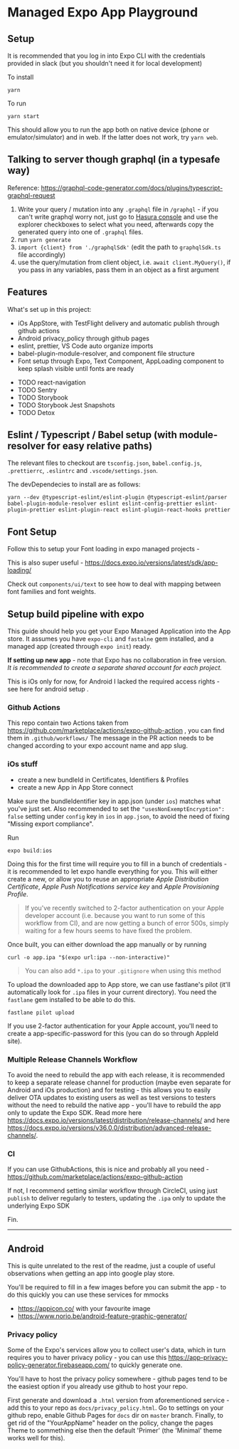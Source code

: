 # Managed Expo App Playground

## Setup

It is recommended that you log in into Expo CLI with the credentials provided in slack (but you shouldn't need it for local development)

To install

```
yarn
```

To run

```
yarn start
```

This should allow you to run the app both on native device (phone or emulator/simulator) and in web. If the latter does not work, try `yarn web`.

## Talking to server though graphql (in a typesafe way)

Reference: https://graphql-code-generator.com/docs/plugins/typescript-graphql-request

1. Write your query / mutation into any `.graphql` file in `/graphql` - if you can't write graphql worry not, just go to [Hasura console](https://bear-with-life-beta-api.herokuapp.com/console) and use the explorer checkboxes to select what you need, afterwards copy the generated query into one of `.graphql` files.
2. run `yarn generate`
3. `import {client} from './graphqlSdk'` (edit the path to `graphqlSdk.ts` file accordingly)
4. use the query/mutation from client object, i.e. `await client.MyQuery()`, if you pass in any variables, pass them in an object as a first argument

## Features

What's set up in this project:

- iOs AppStore, with TestFlight delivery and automatic publish through github actions
- Android privacy_policy through github pages
- eslint, prettier, VS Code auto organize imports
- babel-plugin-module-resolver, and component file structure
- Font setup through Expo, Text Component, AppLoading component to keep splash visible until fonts are ready

* TODO react-navigation
* TODO Sentry
* TODO Storybook
* TODO Storybook Jest Snapshots
* TODO Detox

## Eslint / Typescript / Babel setup (with module-resolver for easy relative paths)

The relevant files to checkout are `tsconfig.json`, `babel.config.js`, `.prettierrc`, `.eslintrc` and `.vscode/settings.json`.

The devDependecies to install are as follows:

```
yarn --dev @typescript-eslint/eslint-plugin @typescript-eslint/parser babel-plugin-module-resolver eslint eslint-config-prettier eslint-plugin-prettier eslint-plugin-react eslint-plugin-react-hooks prettier
```

## Font Setup

Follow this to setup your Font loading in expo managed projects -

This is also super useful - https://docs.expo.io/versions/latest/sdk/app-loading/

Check out `components/ui/text` to see how to deal with mapping between font families and font weights.

## Setup build pipeline with expo

This guide should help you get your Expo Managed Application into the App store. It assumes you have `expo-cli` and `fastalne` gem installed, and a managed app (created through `expo init`) ready.

**If setting up new app** - note that Expo has no collaboration in free version. _It is recommended to create a separate shared account for each project._

This is iOs only for now, for Android I lacked the required access rights - see here for android setup .

### Github Actions

This repo contain two Actions taken from https://github.com/marketplace/actions/expo-github-action , you can find them in `.github/workflows/`
The message in the PR action needs to be changed according to your expo account name and app slug.

### iOs stuff

- create a new bundleId in Certificates, Identifiers & Profiles
- create a new App in App Store connect

Make sure the bundleIdentifier key in app.json (under `ios`) matches what you've just set. Also recommended to set the `"usesNonExemptEncryption": false` setting under `config` key in `ios` in `app.json`, to avoid the need of fixing "Missing export compliance".

Run

```
expo build:ios
```

Doing this for the first time will require you to fill in a bunch of credentials - it is recommended to let expo handle everything for you. This will either create a new, or allow you to reuse an appropriate _Apple Distribution Certificate_, _Apple Push Notifications service key_ and _Apple Provisioning Profile_.

> If you've recently switched to 2-factor authentication on your Apple developer account (i.e. because you want to run some of this workflow from CI), and are now getting a bunch of error 500s, simply waiting for a few hours seems to have fixed the problem.

Once built, you can either download the app manually or by running

```
curl -o app.ipa "$(expo url:ipa --non-interactive)"
```

> You can also add `*.ipa` to your `.gitignore` when using this method

To upload the downloaded app to App store, we can use fastlane's pilot (it'll automatically look for `.ipa` files in your current directory). You need the `fastlane` gem installed to be able to do this.

```
fastlane pilot upload
```

If you use 2-factor authentication for your Apple account, you'll need to create a app-specific-password for this (you can do so through AppleId site).

### Multiple Release Channels Workflow

To avoid the need to rebuild the app with each release, it is recommended to keep a separate release channel for production (maybe even separate for Android and iOs production) and for testing - this allows you to easily deliver OTA updates to existing users as well as test versions to testers without the need to rebuild the native app - you'll have to rebuild the app only to update the Expo SDK. Read more here https://docs.expo.io/versions/latest/distribution/release-channels/ and here https://docs.expo.io/versions/v36.0.0/distribution/advanced-release-channels/.

### CI

If you can use GithubActions, this is nice and probably all you need - https://github.com/marketplace/actions/expo-github-action

If not, I recommend setting similar workflow through CircleCI, using just `publish` to deliver regularly to testers, updating the `.ipa` only to update the underlying Expo SDK

Fin.

---

## Android

This is quite unrelated to the rest of the readme, just a couple of useful observations when getting an app into google play store.

You'll be required to fill in a few images before you can submit the app - to do this quickly you can use these services for mmocks

- https://appicon.co/ with your favourite image
- https://www.norio.be/android-feature-graphic-generator/

### Privacy policy

Some of the Expo's services allow you to collect user's data, which in turn requires you to haver privacy policy - you can use this https://app-privacy-policy-generator.firebaseapp.com/ to quickly generate one.

You'll have to host the privacy policy somewhere - github pages tend to be the easiest option if you already use github to host your repo.

First generate and download a `.html` version from aforementioned service - add this to your repo as `docs/privacy_policy.html`. Go to settings on your github repo, enable Github Pages for `docs` dir on `master` branch. Finally, to get rid of the "YourAppName" header on the policy, change the pages Theme to sommething else then the default 'Primer' (the 'Minimal' theme works well for this).
